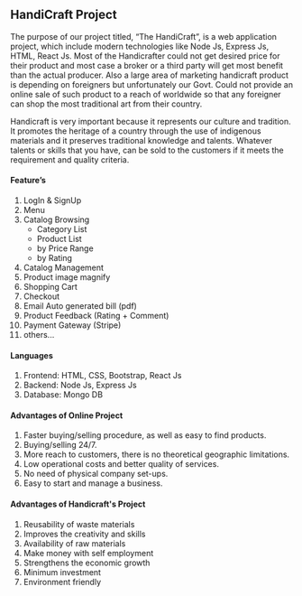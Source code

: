 ## HandiCraft Project

The purpose of our project titled, “The HandiCraft”, is a web application project, which include modern technologies like Node Js, Express Js, HTML, React Js. Most of the Handicrafter could not get desired price for their product and most case a broker or a third party will get most benefit than the actual producer. Also a large area of marketing handicraft product is depending on foreigners but unfortunately our Govt. Could not provide an online sale of such product to a reach of worldwide so that any foreigner can shop the most traditional art from their country. 

Handicraft is very important because it represents our culture and tradition. It promotes the heritage of a country through the use of indigenous materials and it preserves traditional knowledge and talents. Whatever talents or skills that you have, can be sold to the customers if it meets the requirement and quality criteria. 

#### Feature’s
1. LogIn & SignUp
2. Menu 
3. Catalog Browsing 
	 - Category List 
	 - Product List 
	 - by Price Range
	 - by Rating
4. Catalog Management
5. Product image magnify
6. Shopping Cart 
7. Checkout 
8. Email Auto generated bill (pdf)
9. Product Feedback (Rating + Comment)
10. Payment Gateway (Stripe)
11. others...

#### Languages
1. Frontend: HTML, CSS, Bootstrap, React Js
2. Backend: Node Js, Express Js
3. Database: Mongo DB

#### Advantages of Online Project
1. Faster buying/selling procedure, as well as easy to find products. 
2. Buying/selling 24/7. 
3. More reach to customers, there is no theoretical geographic limitations. 
4. Low operational costs and better quality of services. 
5. No need of physical company set-ups. 
6. Easy to start and manage a business.

#### Advantages of Handicraft's Project
1. Reusability of waste materials
2. Improves the creativity and skills
3. Availability of raw materials
4. Make money with self employment
5. Strengthens the economic growth
6. Minimum investment
7. Environment friendly
